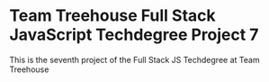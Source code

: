 # Team Treehouse Full Stack JavaScript Techdegree Project 7
This is the seventh project of the Full Stack JS Techdegree at Team Treehouse
